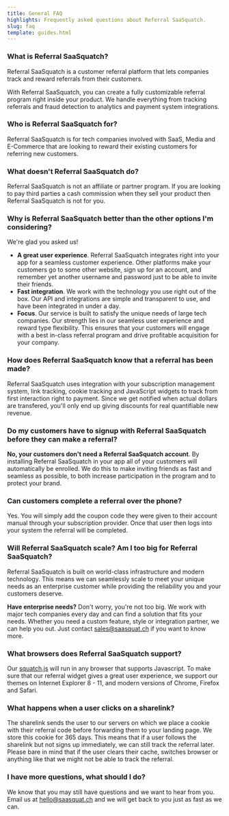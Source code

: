 ```yaml
---
title: General FAQ
highlights: Frequently asked questions about Referral SaaSquatch.
slug: faq
template: guides.html
---
```


<h3>What is Referral SaaSquatch?</h3>
<p>Referral SaaSquatch is a customer referral platform that lets companies track and reward referrals from their customers.</p>

<p>With Referral SaaSquatch, you can create a fully customizable referral program right inside your product. We handle everything from tracking referrals and fraud detection to analytics and payment system integrations.</p>

<h3>Who is Referral SaaSquatch for?</h3>
<p>Referral SaaSquatch is for tech companies involved with SaaS, Media and E-Commerce that are looking to reward their existing customers for referring new customers.</p>            

<h3>What doesn't Referral SaaSquatch do?</h3>
<p>Referral SaaSquatch is not an affiliate or partner program. If you are looking to pay third parties a cash commission when they sell your product then Referral SaaSquatch is not for you.</p>

<h3>Why is Referral SaaSquatch better than the other options I'm considering?</h3>
<p>We're glad you asked us!</p>

<ul>
    <li><strong>A great user experience</strong>. Referral SaaSquatch integrates right into your app for a seamless customer experience. Other platforms make your customers go to some other website, sign up for an account, and remember yet another username and password just to be able to invite their friends.</li>
    <li><strong>Fast integration</strong>. We work with the technology you use right out of the box. Our API and integrations are simple and transparent to use, and have been integrated in under a day.</li>
    <li><strong>Focus</strong>. Our service is built to satisfy the unique needs of large tech companies. Our strength lies in our seamless user experience and reward type flexibility. This ensures that your customers will engage with a best in-class referral program and drive profitable acquisition for your company.</li> 
</ul>

<h3>How does Referral SaaSquatch know that a referral has been made?</h3>
<p>Referral SaaSquatch uses integration with your subscription management system, link tracking, cookie tracking and JavaScript widgets to track from first interaction right to payment. Since we get notified when actual dollars are transfered, you'll only end up giving discounts for real quantifiable new revenue.</p>

<h3>Do my customers have to signup with Referral SaaSquatch before they can make a referral?</h3>
<p><strong>No, your customers don't need a Referral SaaSquatch account</strong>. By installing Referral SaaSquatch in your app all of your customers will automatically be enrolled. We do this to make inviting friends as fast and seamless as possible, to both increase participation in the program and to protect your brand.</p>

<h3>Can customers complete a referral over the phone?</h3>
<p>Yes. You will simply add the coupon code they were given to their account manual through your subscription provider. Once that user then logs into your system the referral will be completed.</p>

<h3>Will Referral SaaSquatch scale? Am I too big for Referral SaaSquatch?</h3>
<p>Referral SaaSquatch is built on world-class infrastructure and modern technology. This means we can seamlessly scale to meet your unique needs as an enterprise customer while providing the reliability you and your customers deserve.</p>  

<p><strong>Have enterprise needs?</strong> Don't worry, you're not too big. We work with major tech companies every day and can find a solution that fits your needs. Whether you need a custom feature, style or integration partner, we can help you out. Just contact <a href="mailto:sales@saasquat.ch?Subject=Enterprise%20Questions">sales@saasquat.ch</a> if you want to know more.</p>

<h3>What browsers does Referral SaaSquatch support?</h3>
<p>Our <a href="/squatchjs/">squatch.js</a> will run in any browser that supports Javascript. To make sure that our referral widget gives a great user experience, we support our themes on Internet Explorer 8 - 11, and modern versions of Chrome, Firefox and Safari.</p>

<h3>What happens when a user clicks on a sharelink?</h3>
<p>The sharelink sends the user to our servers on which we place a cookie with their referral code before forwarding them to your landing page. We store this cookie for 365 days. This means that if a user follows the sharelink but not signs up immediately, we can still track the referral later. Please bare in mind that if the user clears their cache, switches browser or anything like that we might not be able to track the referral.</p> 

<h3>I have more questions, what should I do?</h3>
<p>We know that you may still have questions and we want to hear from you. Email us at <a href="mailto:hello@saasquat.ch?Subject=More%20Questions">hello@saasquat.ch</a> and we will get back to you just as fast as we can.</p>  
